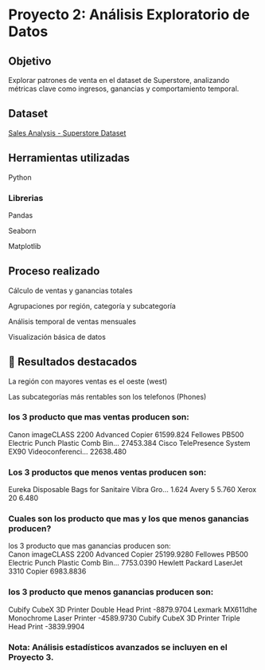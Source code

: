 # Proyecto 2: Análisis Exploratorio de Datos

## Objetivo

Explorar patrones de venta en el dataset de Superstore, analizando métricas clave como ingresos, ganancias y comportamiento temporal.

## Dataset

[Sales Analysis - Superstore Dataset](https://www.kaggle.com/datasets/vivek468/superstore-dataset-final)

## Herramientas utilizadas

Python

### Librerias

Pandas

Seaborn

Matplotlib

## Proceso realizado

Cálculo de ventas y ganancias totales

Agrupaciones por región, categoría y subcategoría

Análisis temporal de ventas mensuales

Visualización básica de datos

## 📁 Resultados destacados

La región con mayores ventas es el oeste (west)

Las subcategorías más rentables son los telefonos (Phones)

### los 3 producto que mas ventas producen son:

Canon imageCLASS 2200 Advanced Copier  61599.824
Fellowes PB500 Electric Punch Plastic Comb Bin...  27453.384
Cisco TelePresence System EX90 Videoconferenci...  22638.480

### Los 3 productos que menos ventas producen son:  

Eureka Disposable Bags for Sanitaire Vibra Gro...  1.624
Avery 5  5.760
Xerox 20  6.480

### Cuales son los producto que mas y los que menos ganancias producen?
los 3 producto que mas ganancias producen son:  
Canon imageCLASS 2200 Advanced Copier  25199.9280
Fellowes PB500 Electric Punch Plastic Comb Bin...   7753.0390
Hewlett Packard LaserJet 3310 Copier   6983.8836

### los 3 producto que menos ganancias producen son: 
Cubify CubeX 3D Printer Double Head Print -8879.9704
Lexmark MX611dhe Monochrome Laser Printer -4589.9730
Cubify CubeX 3D Printer Triple Head Print -3839.9904

### Nota: Análisis estadísticos avanzados se incluyen en el Proyecto 3.
